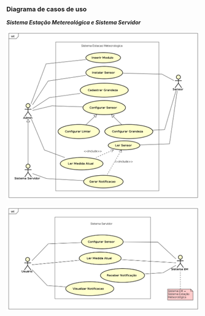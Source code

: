 ### Diagrama de casos de uso

***Sistema Estação Metereológica e Sistema Servidor***

![Diagrama](images/UseCase_estacao.png)

![Diagrama](images/UseCase_servidor.png)
